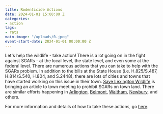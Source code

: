 ```yaml
---
title: Rodenticide Actions
date: 2024-01-01 15:00:00 Z
categories:
- action
tags:
- rats
main-image: "/uploads/0.jpeg"
event-start-date: 2024-01-01 00:00:00 Z
---
```


Let's help the wildlife - take action! There is a lot going on in the fight against SGARs - at the local level, the state level, and even some at the federal level. There are numerous actions that you can take to help with the SGARs problem.  In addition to the bills at the State House (i.e. H.825/S.487, H.814/S.540, H.804, and S.2448), there are lots of cities and towns that have started working on this issue in their town. [Save Lexington Wildlife](https://savelexingtonwildlife.org/) is bringing an article to town meeting to prohibit SGARs on town land. There are similar efforts happening in [Arlington](https://savearlingtonwildlife.org/), [Belmont](https://www.sustainablebelmont.net/save-belmont-raptors/), [Waltham](https://walthamlandtrust.org/save-waltham-wildlife/), [Newbury](https://www.facebook.com/groups/270129722714537/), and others. 

For more information and details of how to take these actions, go [here](https://docs.google.com/document/d/11BHCjs9Luw-z9G4UPbc9yumLaSpDTdhZZVQPZzl2FIk/edit).

